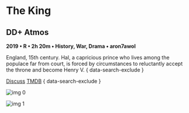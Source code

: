 # The King

## DD+ Atmos

**2019 • R • 2h 20m • History, War, Drama • aron7awol**

England, 15th century. Hal, a capricious prince who lives among the populace far from court, is forced by circumstances to reluctantly accept the throne and become Henry V.
{ data-search-exclude }

[Discuss](https://www.avsforum.com/threads/bass-eq-for-filtered-movies.2995212/post-58767220)  [TMDB](https://www.themoviedb.org/movie/504949)
{ data-search-exclude }

![img 0](https://i.imgur.com/okMpDoO.jpg)

![img 1](https://i.imgur.com/acB5W6T.png)

